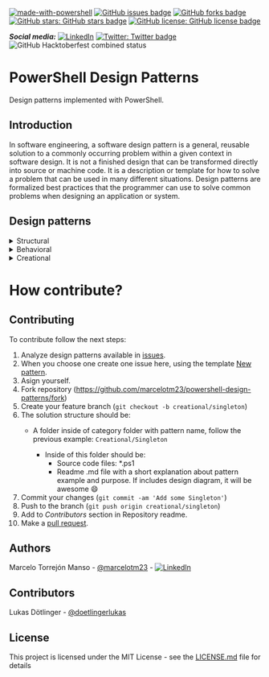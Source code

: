 [![made-with-powershell](https://img.shields.io/badge/PowerShell-1f425f?logo=Powershell)](https://microsoft.com/PowerShell)
[![GitHub issues badge](https://img.shields.io/github/issues/marcelotm23/powershell-design-patterns)](https://github.com/marcelotm23/powershell-design-patterns)
[![GitHub forks badge](https://img.shields.io/github/forks/marcelotm23/powershell-design-patterns)](https://github.com/marcelotm23/powershell-design-patterns)
[![GitHub stars:	GitHub stars badge](https://img.shields.io/github/stars/marcelotm23/powershell-design-patterns)](https://github.com/marcelotm23/powershell-design-patterns)
[![GitHub license:	GitHub license badge](https://img.shields.io/github/license/marcelotm23/powershell-design-patterns)](LICENSE.md)

**_Social media:_**
[![LinkedIn](https://img.shields.io/badge/LinkedIn-FFFFFF.svg?logo=LinkedIn&logoColor=black&style=social)](https://www.linkedin.com/shareArticle?mini=true&url=https%3A//github.com/marcelotm23/powershell-design-patterns&title=Powershell%20Design%20Patterns&summary=Design%20patterns%20implemented%20with%20PowerShell.&source=)
[![Twitter:	Twitter badge](https://img.shields.io/twitter/url?url=https%3A%2F%2Fgithub.com%2Fmarcelotm23%2Fpowershell-design-patterns&style=social)](https://twitter.com/intent/tweet?text=PowerShell%20Design%20Patterns%0Ahttps%3A//github.com/marcelotm23/powershell-design-patterns)
![GitHub Hacktoberfest combined status](https://img.shields.io/github/hacktoberfest/2020/marcelotm23/powershell-design-patterns?color=blueviolet&style=plastic)

# PowerShell Design Patterns
Design patterns implemented with PowerShell.

## Introduction

In software engineering, a software design pattern is a general, reusable solution to a commonly occurring problem within a given context in software design. It is not a finished design that can be transformed directly into source or machine code. It is a description or template for how to solve a problem that can be used in many different situations. Design patterns are formalized best practices that the programmer can use to solve common problems when designing an application or system.

## Design patterns
<details>
  <summary>Structural</summary>

  * [Adapter](/Structural/Adapter)
  
</details>
<details>
  <summary>Behavioral</summary>

  * [Strategy](/Behavioral/Strategy)
  
</details>
<details>
  <summary>Creational</summary>

  * [Abstract Factory](/Creational/Abstract%20Factory)
  
</details>

# How contribute?
## Contributing


To contribute follow the next steps:

1. Analyze design patterns available in [issues](https://github.com/marcelotm23/powershell-design-patterns/issues).
2. When you choose one create one issue here, using the template [New pattern](https://github.com/marcelotm23/powershell-design-patterns/issues/new?assignees=&labels=new-pattern&template=new-pattern.md&title=%5BNEW%5D+Category%3A+new+pattern+name).
3. Asign yourself.
4. Fork repository (<https://github.com/marcelotm23/powershell-design-patterns/fork>)
5. Create your feature branch (`git checkout -b creational/singleton`)
6. The solution structure should be:
    * A folder inside of category folder with pattern name, follow the previous example: ```Creational/Singleton```

        * Inside of this folder should be:
            - Source code files: *.ps1
            - Readme .md file with a short explanation about pattern example and purpose.
            If includes design diagram, it will be awesome :smile:
7. Commit your changes (`git commit -am 'Add some Singleton'`)
8. Push to the branch (`git push origin creational/singleton`)
9. Add to _Contributors_ section in Repository readme.
10. Make a [pull request](https://github.com/marcelotm23/powershell-design-patterns/compare). 

## Authors
Marcelo Torrejón Manso - [@marcelotm23](https://github.com/marcelotm23) - [![LinkedIn](https://img.shields.io/badge/LinkedIn-0077B5.svg?logo=LinkedIn&logoColor=white)](https://es.linkedin.com/in/marcelo-torrej%C3%B3n-manso-b45952160)

## Contributors
Lukas Dötlinger - [@doetlingerlukas](https://github.com/doetlingerlukas)

## License

This project is licensed under the MIT License - see the [LICENSE.md](LICENSE.md) file for details
